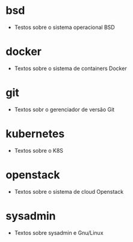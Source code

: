 # bsd
- Testos sobre o sistema operacional BSD
# docker
- Textos sobre o sistema de containers Docker
# git
- Textos sobr o gerenciador de versão Git
# kubernetes
- Textos sobre o K8S
# openstack
- Textos sobre o sistema de cloud Openstack
# sysadmin
- Textos sobre sysadmin e Gnu/Linux
